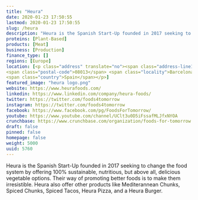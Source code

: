 ```yaml
---
title: "Heura"
date: 2020-01-23 17:50:55
lastmod: 2020-01-23 17:50:55
slug: /heura
description: "Heura is the Spanish Start-Up founded in 2017 seeking to change the food system by offering 100% sustainable, nutritious, but above all, delicious vegetable options. Their way of promoting better foods is to make them irresistible. Heura also offer other products like Mediterannean Chunks, Spiced Chunks, Spiced Tacos, Heura Pizza, and a Heura Burger."
proteins: [Plant-Based]
products: [Meat]
business: [Production]
finance_type: []
regions: [Europe]
location: [<p class="address" translate="no"><span class="address-line1">Passatge de Gaiolà</span><br>
<span class="postal-code">08013</span> <span class="locality">Barcelona</span><br>
<span class="country">Spain</span></p>]
featured_image: "heura logo.png"
website: https://www.heurafoods.com/
linkedin: https://www.linkedin.com/company/heura-foods/
twitter: https://twitter.com/foods4tomorrow
instagram: https://twitter.com/foods4tomorrow
facebook: https://www.facebook.com/pg/FoodsForTomorrow/
youtube: https://www.youtube.com/channel/UClt3u0D5iFssafMLJfxNYOA
crunchbase: https://www.crunchbase.com/organization/foods-for-tomorrow
draft: false
pinned: false
homepage: false
weight: 5000
uuid: 5760
---
```

Heura is the Spanish Start-Up founded in 2017 seeking to change the food system by offering 100% sustainable, nutritious, but above all, delicious vegetable options. Their way of promoting better foods is to make them irresistible. Heura also offer other products like Mediterannean Chunks, Spiced Chunks, Spiced Tacos, Heura Pizza, and a Heura Burger.

